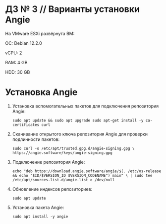 # ДЗ № 3 // Варианты установки Angie

На VMware ESXi развёрнута ВМ:

ОС: Debian 12.2.0

vCPU: 2

RAM: 4 GB

HDD: 30 GB

# Установка Angie

1. Установка вспомогательных пакетов для подключения репозитория Angie:
   
   `sudo apt update && sudo apt upgrade
   sudo apt-get install -y ca-certificates curl`
   
3. Скачивание открытого ключа репозитория Angie для проверки подлинности пакетов:
   
   `sudo curl -o /etc/apt/trusted.gpg.d/angie-signing.gpg \
            https://angie.software/keys/angie-signing.gpg`
   
4. Подключение репозитория Angie:
   
   `echo "deb https://download.angie.software/angie/$(. /etc/os-release && echo "$ID/$VERSION_ID $VERSION_CODENAME") main" \
    | sudo tee /etc/apt/sources.list.d/angie.list > /dev/null`

5. Обновление индексов репозиториев:

   `sudo apt update`

7. Установка пакета Angie:

   `sudo apt install -y angie`
